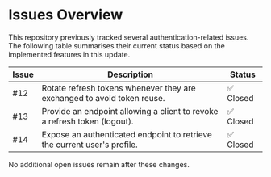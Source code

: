 # Issues Overview

This repository previously tracked several authentication-related issues. The
following table summarises their current status based on the implemented
features in this update.

| Issue | Description | Status |
| --- | --- | --- |
| #12 | Rotate refresh tokens whenever they are exchanged to avoid token reuse. | ✅ Closed |
| #13 | Provide an endpoint allowing a client to revoke a refresh token (logout). | ✅ Closed |
| #14 | Expose an authenticated endpoint to retrieve the current user's profile. | ✅ Closed |

No additional open issues remain after these changes.
